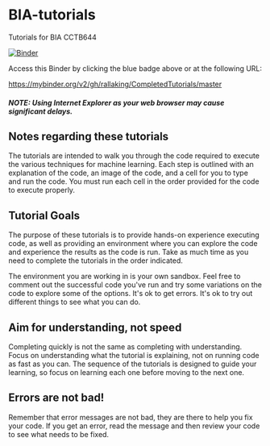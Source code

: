 # BIA-tutorials
Tutorials for BIA CCTB644

[![Binder](https://mybinder.org/badge_logo.svg)](https://mybinder.org/v2/gh/rallaking/CompletedTutorials/master)

Access this Binder by clicking the blue badge above or at the following URL:

https://mybinder.org/v2/gh/rallaking/CompletedTutorials/master

##### NOTE: Using Internet Explorer as your web browser may cause significant delays. 

## Notes regarding these tutorials
The tutorials are intended to walk you through the code required to execute the various techniques for machine learning. Each step is outlined with an explanation of the code, an image of the code, and a cell for you to type and run the code. You must run each cell in the order provided for the code to execute properly.

## Tutorial Goals
The purpose of these tutorials is to provide hands-on experience executing code, as well as providing an environment where you can explore the code and experience the results as the code is run. Take as much time as you need to complete the tutorials in the order indicated.  

The environment you are working in is your own sandbox. Feel free to comment out the successful code you've run and try some variations on the code to explore some of the options. It's ok to get errors. It's ok to try out different things to see what you can do.

## Aim for understanding, not speed
Completing quickly is not the same as completing with understanding. Focus on understanding what the tutorial is explaining, not on running code as fast as you can. The sequence of the tutorials is designed to guide your learning, so focus on learning each one before moving to the next one.

## Errors are not bad! 
Remember that error messages are not bad, they are there to help you fix your code. If you get an error, read the message and then review your code to see what needs to be fixed.

